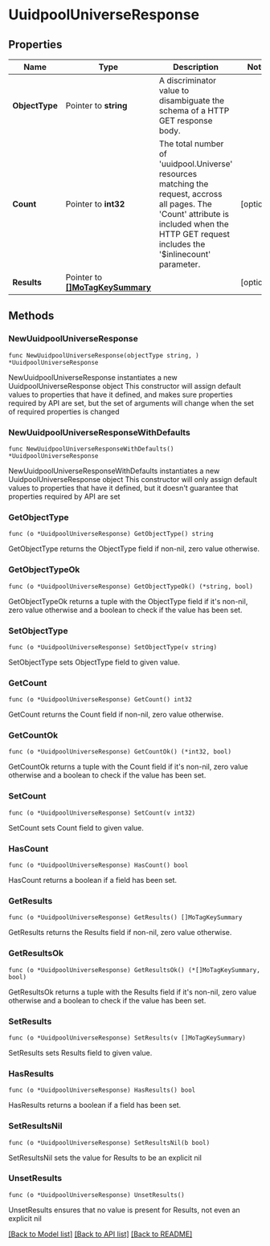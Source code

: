 # UuidpoolUniverseResponse

## Properties

Name | Type | Description | Notes
------------ | ------------- | ------------- | -------------
**ObjectType** | Pointer to **string** | A discriminator value to disambiguate the schema of a HTTP GET response body. | 
**Count** | Pointer to **int32** | The total number of &#39;uuidpool.Universe&#39; resources matching the request, accross all pages. The &#39;Count&#39; attribute is included when the HTTP GET request includes the &#39;$inlinecount&#39; parameter. | [optional] 
**Results** | Pointer to [**[]MoTagKeySummary**](MoTagKeySummary.md) |  | [optional] 

## Methods

### NewUuidpoolUniverseResponse

`func NewUuidpoolUniverseResponse(objectType string, ) *UuidpoolUniverseResponse`

NewUuidpoolUniverseResponse instantiates a new UuidpoolUniverseResponse object
This constructor will assign default values to properties that have it defined,
and makes sure properties required by API are set, but the set of arguments
will change when the set of required properties is changed

### NewUuidpoolUniverseResponseWithDefaults

`func NewUuidpoolUniverseResponseWithDefaults() *UuidpoolUniverseResponse`

NewUuidpoolUniverseResponseWithDefaults instantiates a new UuidpoolUniverseResponse object
This constructor will only assign default values to properties that have it defined,
but it doesn't guarantee that properties required by API are set

### GetObjectType

`func (o *UuidpoolUniverseResponse) GetObjectType() string`

GetObjectType returns the ObjectType field if non-nil, zero value otherwise.

### GetObjectTypeOk

`func (o *UuidpoolUniverseResponse) GetObjectTypeOk() (*string, bool)`

GetObjectTypeOk returns a tuple with the ObjectType field if it's non-nil, zero value otherwise
and a boolean to check if the value has been set.

### SetObjectType

`func (o *UuidpoolUniverseResponse) SetObjectType(v string)`

SetObjectType sets ObjectType field to given value.


### GetCount

`func (o *UuidpoolUniverseResponse) GetCount() int32`

GetCount returns the Count field if non-nil, zero value otherwise.

### GetCountOk

`func (o *UuidpoolUniverseResponse) GetCountOk() (*int32, bool)`

GetCountOk returns a tuple with the Count field if it's non-nil, zero value otherwise
and a boolean to check if the value has been set.

### SetCount

`func (o *UuidpoolUniverseResponse) SetCount(v int32)`

SetCount sets Count field to given value.

### HasCount

`func (o *UuidpoolUniverseResponse) HasCount() bool`

HasCount returns a boolean if a field has been set.

### GetResults

`func (o *UuidpoolUniverseResponse) GetResults() []MoTagKeySummary`

GetResults returns the Results field if non-nil, zero value otherwise.

### GetResultsOk

`func (o *UuidpoolUniverseResponse) GetResultsOk() (*[]MoTagKeySummary, bool)`

GetResultsOk returns a tuple with the Results field if it's non-nil, zero value otherwise
and a boolean to check if the value has been set.

### SetResults

`func (o *UuidpoolUniverseResponse) SetResults(v []MoTagKeySummary)`

SetResults sets Results field to given value.

### HasResults

`func (o *UuidpoolUniverseResponse) HasResults() bool`

HasResults returns a boolean if a field has been set.

### SetResultsNil

`func (o *UuidpoolUniverseResponse) SetResultsNil(b bool)`

 SetResultsNil sets the value for Results to be an explicit nil

### UnsetResults
`func (o *UuidpoolUniverseResponse) UnsetResults()`

UnsetResults ensures that no value is present for Results, not even an explicit nil

[[Back to Model list]](../README.md#documentation-for-models) [[Back to API list]](../README.md#documentation-for-api-endpoints) [[Back to README]](../README.md)



